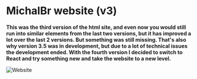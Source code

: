 # MichalBr website (v3)

<strong>
This was the third version of the html site, and even now you would still run into similar elements from the last two versions, but it has improved a lot over the last 2 versions. But something was still missing. That's also why version 3.5 was in development, but due to a lot of technical issues the development ended. With the fourth version I decided to switch to React and try something new and take the website to a new level.
</strong>

![Website](/media/.dev/themichalbr_screen.png)